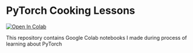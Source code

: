 # PyTorch Cooking Lessons

[![Open In Colab](https://colab.research.google.com/assets/colab-badge.svg)](https://colab.research.google.com/github/eliaszpiotr/PyTorch/blob/master/00_basics_pytorch.ipynb)

This repository contains Google Colab notebooks I made during process of learning about PyTorch



